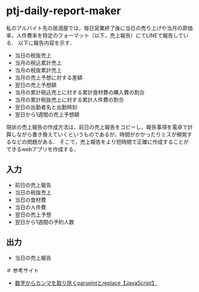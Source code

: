 # ptj-daily-report-maker
私のアルバイト先の居酒屋では，毎日営業終了後に当日の売り上げや当月の原価率，人件費率を特定のフォーマット（以下，売上報告）にてLINEで報告している．
以下に報告内容を示す．
- 当日の税抜売上
- 当月の税込累計売上
- 当月の税抜累計売上
- 当月の売上予想に対する差額
- 翌日の売上予想額
- 当月の累計税込売上に対する累計食材費の購入費の割合
- 当月の累計税抜売上に対する累計人件費の割合
- 翌日の出勤者名と出勤時刻
- 翌日から1週間の売上予想額

現状の売上報告の作成方法は，前日の売上報告をコピーし，報告事項を電卓で計算しながら書き換えていくというものであるが，時間がかかったりミスが頻発するなどの問題がある．
そこで，売上報告をより短時間で正確に作成することができるwebアプリを作成する．

## 入力
- 前日の売上報告
- 当日の税抜売上
- 当日の食材費
- 当日の人件費
- 翌日の売上予想
- 翌日から1週間の予約人数

## 出力
- 当日の売上報告

＃ 参考サイト
- [数字からカンマを取り除くparseIntとreplace【JavaScript】](https://web-tsuku.life/remove-comma-parseint-replace/)
